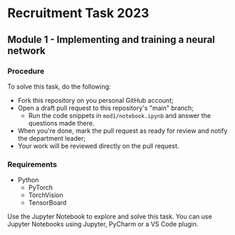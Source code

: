 # Recruitment Task 2023

## Module 1 - Implementing and training a neural network

### Procedure

To solve this task, do the following:
- Fork this repository on you personal GitHub account;
- Open a draft pull request to this repository's "main" branch;
  - Run the code snippets in `mod1/notebook.ipynb` and answer the questions made there.
- When you're done, mark the pull request as ready for review and notify the department leader;
- Your work will be reviewed directly on the pull request.

### Requirements

- Python
    - PyTorch
    - TorchVision
    - TensorBoard

Use the Jupyter Notebook to explore and solve this task. You can use Jupyter Notebooks using Jupyter, PyCharm or a VS Code plugin.